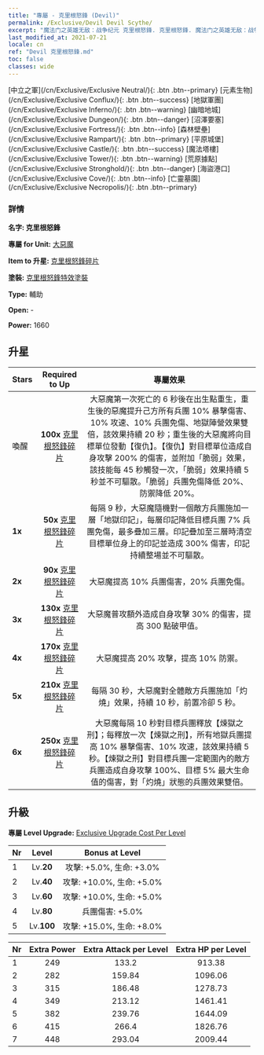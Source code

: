 ```yaml
---
title: "專屬 - 克里根怒鋒 (Devil)"
permalink: /Exclusive/Devil Devil Scythe/
excerpt: "魔法门之英雄无敌：战争纪元 克里根怒鋒. 克里根怒鋒. 魔法门之英雄无敌：战争纪元 專屬 克里根怒鋒. 大惡魔 專屬."
last_modified_at: 2021-07-21
locale: cn
ref: "Devil 克里根怒鋒.md"
toc: false
classes: wide
---
```

 [中立之軍](/cn/Exclusive/Exclusive Neutral/){: .btn .btn--primary} [元素生物](/cn/Exclusive/Exclusive Conflux/){: .btn .btn--success} [地獄軍團](/cn/Exclusive/Exclusive Inferno/){: .btn .btn--warning} [幽暗地城](/cn/Exclusive/Exclusive Dungeon/){: .btn .btn--danger} [沼澤要塞](/cn/Exclusive/Exclusive Fortress/){: .btn .btn--info} [森林壁壘](/cn/Exclusive/Exclusive Rampart/){: .btn .btn--primary} [平原城堡](/cn/Exclusive/Exclusive Castle/){: .btn .btn--success} [魔法塔樓](/cn/Exclusive/Exclusive Tower/){: .btn .btn--warning} [荒原據點](/cn/Exclusive/Exclusive Stronghold/){: .btn .btn--danger} [海盜港口](/cn/Exclusive/Exclusive Cove/){: .btn .btn--info} [亡靈墓園](/cn/Exclusive/Exclusive Necropolis/){: .btn .btn--primary} 

### 詳情
 **名字: 克里根怒鋒** 

 **專屬 for Unit:** [大惡魔](/cn/units/Devil/) 

 **Item to 升星:** [克里根怒鋒碎片](/cn/Items/con_984/)

 **塗裝:** [克里根怒鋒特效塗裝](/cn/Items/con_652/)

 **Type:** 輔助

 **Open:** -

 **Power:** 1660

## 升星

  |     Stars    |  Required to Up | 專屬效果 |
  |:-------------|:---------------:|:---------------:|
  |  喚醒  | **100x** [克里根怒鋒碎片](/cn/Items/con_984/) | 大惡魔第一次死亡的 6 秒後在出生點重生，重生後的惡魔提升己方所有兵團 10% 暴擊傷害、10% 攻速、10% 兵團免傷、地獄陣營效果雙倍，該效果持續 20 秒；重生後的大惡魔將向目標單位發動【復仇】。【復仇】對目標單位造成自身攻擊 200% 的傷害，並附加「脆弱」效果，該技能每 45 秒觸發一次，「脆弱」效果持續 5 秒並不可驅散。「脆弱」兵團免傷降低 20%、防禦降低 20%。 |
  | **1x** <i class="fas fa-star"/> | **50x** [克里根怒鋒碎片](/cn/Items/con_984/) | 每隔 9 秒，大惡魔隨機對一個敵方兵團施加一層「地獄印記」，每層印記降低目標兵團 7% 兵團免傷，最多疊加三層。印記疊加至三層時清空目標單位身上的印記並造成 300% 傷害，印記持續整場並不可驅散。 |
  | **2x** <i class="fas fa-star"/> | **90x** [克里根怒鋒碎片](/cn/Items/con_984/) | 大惡魔提高 10% 兵團傷害，20% 兵團免傷。 |
  | **3x** <i class="fas fa-star"/> | **130x** [克里根怒鋒碎片](/cn/Items/con_984/) | 大惡魔普攻額外造成自身攻擊 30% 的傷害，提高 300 點破甲值。 |
  | **4x** <i class="fas fa-star"/> | **170x** [克里根怒鋒碎片](/cn/Items/con_984/) | 大惡魔提高 20% 攻擊，提高 10% 防禦。 |
  | **5x** <i class="fas fa-star"/> | **210x** [克里根怒鋒碎片](/cn/Items/con_984/) | 每隔 30 秒，大惡魔對全體敵方兵團施加「灼燒」效果，持續 10 秒，前置冷卻 5 秒。 |
  | **6x** <i class="fas fa-star"/> | **250x** [克里根怒鋒碎片](/cn/Items/con_984/) | 大惡魔每隔 10 秒對目標兵團釋放【煉獄之刑】；每釋放一次【煉獄之刑】，所有地獄兵團提高 10% 暴擊傷害、10% 攻速，該效果持續 5 秒。【煉獄之刑】對目標兵團一定範圍內的敵方兵團造成自身攻擊 100%、目標 5% 最大生命值的傷害，對「灼燒」狀態的兵團效果雙倍。 |


## 升級
 **專屬 Level Upgrade:** [Exclusive Upgrade Cost Per Level](/Exclusive/ExclusiveUpgradeCostPerLevel/)

  |  Nr  |   Level  | Bonus at Level |
  |:-----|:--------:|:--------------:|
  | 1 | Lv.**20** | 攻擊: +5.0%, 生命: +3.0% |
  | 2 | Lv.**40** | 攻擊: +10.0%, 生命: +5.0% |
  | 3 | Lv.**60** | 攻擊: +10.0%, 生命: +5.0% |
  | 4 | Lv.**80** | 兵團傷害: +5.0% |
  | 5 | Lv.**100** | 攻擊: +15.0%, 生命: +8.0% |


  |  Nr  |  Extra Power | Extra Attack per Level | Extra HP per Level |
  |:-----|:--------:|:--------:|:--------:|
  | 1 | 249 | 133.2 | 913.38 |
  | 2 | 282 | 159.84 | 1096.06 |
  | 3 | 315 | 186.48 | 1278.73 |
  | 4 | 349 | 213.12 | 1461.41 |
  | 5 | 382 | 239.76 | 1644.09 |
  | 6 | 415 | 266.4 | 1826.76 |
  | 7 | 448 | 293.04 | 2009.44 |


